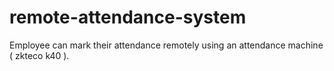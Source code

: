 # remote-attendance-system
Employee can mark their attendance remotely using an attendance machine ( zkteco k40 ).
